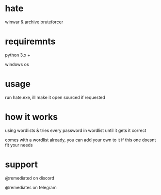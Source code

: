 # hate
winwar & archive bruteforcer

# requiremnts
python 3.x +

windows os

# usage
run hate.exe, ill make it open sourced if requested

# how it works
using wordlists & tries every password in wordlist until it gets it correct

comes with a wordlist already, you can add your own to it if this one doesnt fit your needs

# support

@remediated on discord

@remediates on telegram
